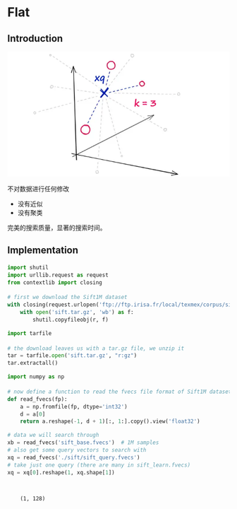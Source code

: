 # Flat

## Introduction

![Flat](./img/flat.png)

不对数据进行任何修改

- 没有近似
- 没有聚类

完美的搜索质量，显著的搜索时间。

## Implementation

```python
import shutil
import urllib.request as request
from contextlib import closing

# first we download the Sift1M dataset
with closing(request.urlopen('ftp://ftp.irisa.fr/local/texmex/corpus/sift.tar.gz')) as r:
    with open('sift.tar.gz', 'wb') as f:
        shutil.copyfileobj(r, f)
```

```python
import tarfile

# the download leaves us with a tar.gz file, we unzip it
tar = tarfile.open('sift.tar.gz', "r:gz")
tar.extractall()
```

```python
import numpy as np

# now define a function to read the fvecs file format of Sift1M dataset
def read_fvecs(fp):
    a = np.fromfile(fp, dtype='int32')
    d = a[0]
    return a.reshape(-1, d + 1)[:, 1:].copy().view('float32')
```

```python
# data we will search through
xb = read_fvecs('sift_base.fvecs')  # 1M samples
# also get some query vectors to search with
xq = read_fvecs('./sift/sift_query.fvecs')
# take just one query (there are many in sift_learn.fvecs)
xq = xq[0].reshape(1, xq.shape[1])
```

```python

```

```python
```

```admonish success title=''
    (1, 128)
```
